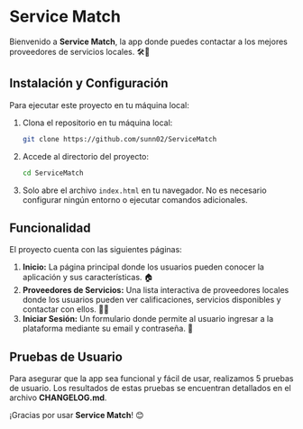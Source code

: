 

# Service Match

Bienvenido a **Service Match**, la app donde puedes contactar a los mejores proveedores de servicios locales. 🛠️📲


## Instalación y Configuración

Para ejecutar este proyecto en tu máquina local:

1. Clona el repositorio en tu máquina local:

   ```bash
   git clone https://github.com/sunn02/ServiceMatch
   ```

2. Accede al directorio del proyecto:

   ```bash
   cd ServiceMatch
   ```

3. Solo abre el archivo `index.html` en tu navegador. No es necesario configurar ningún entorno o ejecutar comandos adicionales.


## Funcionalidad

El proyecto cuenta con las siguientes páginas:

1. **Inicio:** La página principal donde los usuarios pueden conocer la aplicación y sus características. 🏠
2. **Proveedores de Servicios:** Una lista interactiva de proveedores locales donde los usuarios pueden ver calificaciones, servicios disponibles y contactar con ellos. 🔧💼
3. **Iniciar Sesión:** Un formulario donde permite al usuario ingresar a la plataforma mediante su email y contraseña. 🔑

## Pruebas de Usuario

Para asegurar que la app sea funcional y fácil de usar, realizamos 5 pruebas de usuario. Los resultados de estas pruebas se encuentran detallados en el archivo **CHANGELOG.md**.

¡Gracias por usar **Service Match**! 😊